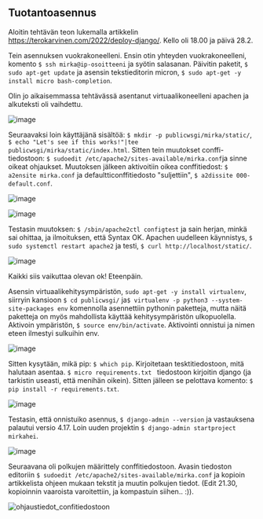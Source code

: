 ## Tuotantoasennus

Aloitin tehtävän teon lukemalla artikkelin https://terokarvinen.com/2022/deploy-django/. Kello oli 18.00 ja päivä 28.2.

Tein asennuksen vuokrakoneelleni. Ensin otin yhteyden vuokrakoneelleni, komento `$ ssh mirka@ip-osoitteeni` ja syötin salasanan. Päivitin paketit, `$ sudo apt-get update`
ja asensin tekstieditorin micron, `$ sudo apt-get -y install micro bash-completion`. 

Olin jo aikaisemmassa tehtävässä asentanut virtuaalikoneelleni apachen ja alkuteksti oli vaihdettu. 

![image](https://user-images.githubusercontent.com/82024427/222212146-9312adfc-893f-42f3-aef3-7ebb22baff8b.png)

Seuraavaksi loin käyttäjänä sisältöä: `$ mkdir -p publicwsgi/mirka/static/`,  `$ echo "Let's see if this works!"|tee publicwsgi/mirka/static/index.html`. Sitten tein muutokset conffi-tiedostoon: `$ sudoedit /etc/apache2/sites-available/mirka.conf`ja sinne oikeat ohjaukset. Muutoksen jälkeen aktivoitiin oikea conffitiedost: `$ a2ensite mirka.conf` ja defaultticonffitiedosto "suljettiin", `$ a2dissite 000-default.conf`. 

![image](https://user-images.githubusercontent.com/82024427/222214716-b04ffb4f-75f0-448d-9ab7-a794484e6177.png)

![image](https://user-images.githubusercontent.com/82024427/222214089-dff6c0ed-9127-454b-bace-4759d8b49186.png)

Testasin muutoksen: `$ /sbin/apache2ctl configtest` ja sain herjan, minkä sai ohittaa, ja ilmoituksen, että Syntax OK. Apachen uudelleen käynnistys, `$ sudo systemctl restart apache2` ja testi, `$ curl http://localhost/static/`. 

![image](https://user-images.githubusercontent.com/82024427/222215914-3ea6390c-9b81-4ea8-be06-94586a50f4f2.png)

Kaikki siis vaikuttaa olevan ok! Eteenpäin. 

Asensin virtuaalikehitysympäristön, `sudo apt-get -y install virtualenv`, siirryin kansioon `$ cd publicwsgi/` ja`$ virtualenv -p python3 --system-site-packages env` komennolla asennettiin pythonin paketteja, mutta näitä paketteja on myös mahdollista käyttää kehitysympäristön ulkopuolella. Aktivoin ympäristön, `$ source env/bin/activate`. Aktivointi onnistui ja nimen eteen ilmestyi sulkuihin env. 

![image](https://user-images.githubusercontent.com/82024427/222216983-ef9f9999-9820-4f48-891e-5c1cacb160c4.png)

Sitten kysytään, mikä pip: `$ which pip`. Kirjoitetaan tesktitiedostoon, mitä halutaan asentaa. `$ micro requirements.txt
` tiedostoon kirjoitin django (ja tarkistin useasti, että menihän oikein). Sitten jälleen se pelottava komento: `$ pip install -r requirements.txt`. 

![image](https://user-images.githubusercontent.com/82024427/222217392-780daefa-7258-4806-be11-0b44bc238b55.png)

Testasin, että onnistuiko asennus, `$ django-admin --version` ja vastauksena palautui versio 4.17. Loin uuden projektin `$ django-admin startproject mirkahei`. 

![image](https://user-images.githubusercontent.com/82024427/222218299-73820c93-95f9-486e-9092-be0ab8b59304.png)

Seuraavana oli polkujen määrittely conffitiedostoon. Avasin tiedoston editoriin `$ sudoedit /etc/apache2/sites-available/mirka.conf` ja kopioin artikkelista ohjeen mukaan tekstit ja muutin polkujen tiedot. (Edit 21.30, kopioinnin vaaroista varoitettiin, ja kompastuin siihen.. :)). 

![ohjaustiedot_confitiedostoon](https://user-images.githubusercontent.com/82024427/222219281-d740362f-c796-4b57-9667-e9811ebaaf0e.png)












